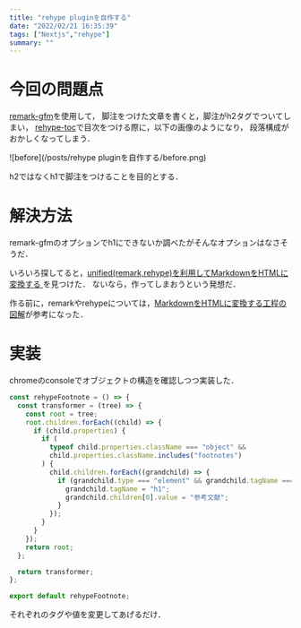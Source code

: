 ```yaml
---
title: "rehype pluginを自作する"
date: "2022/02/21 16:35:39"
tags: ["Nextjs","rehype"]
summary: ""
---
```


# 今回の問題点

[remark-gfm](https://github.com/remarkjs/remark-gfm)を使用して，
脚注をつけた文章を書くと，脚注がh2タグでついてしまい，
[rehype-toc](https://github.com/JS-DevTools/rehype-toc)で目次をつける際に，以下の画像のようになり，
段落構成がおかしくなってしまう．

![before](/posts/rehype pluginを自作する/before.png)

h2ではなくh1で脚注をつけることを目的とする．


# 解決方法

remark-gfmのオプションでh1にできないか調べたがそんなオプションはなさそうだ．

いろいろ探してると，[unified(remark,rehype)を利用してMarkdownをHTMLに変換する
](https://goodlife.tech/posts/unified-markdown)を見つけた．
ないなら，作ってしまおうという発想だ．

作る前に，remarkやrehypeについては，[MarkdownをHTMLに変換する工程の図解](https://jsnotice.com/posts/2022-01-21/)が参考になった．

# 実装

chromeのconsoleでオブジェクトの構造を確認しつつ実装した．

```js:rehype-footnote.js
const rehypeFootnote = () => {
  const transformer = (tree) => {
    const root = tree;
    root.children.forEach((child) => {
      if (child.properties) {
        if (
          typeof child.properties.className === "object" &&
          child.properties.className.includes("footnotes")
        ) {
          child.children.forEach((grandchild) => {
            if (grandchild.type === "element" && grandchild.tagName === "h2") {
              grandchild.tagName = "h1";
              grandchild.children[0].value = "参考文献";
            }
          });
        }
      }
    });
    return root;
  };

  return transformer;
};

export default rehypeFootnote;
```

それぞれのタグや値を変更してあげるだけ．

